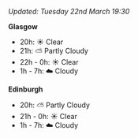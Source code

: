 *Updated: Tuesday 22nd March 19:30*

**Glasgow**

* 20h: :sunny: Clear
* 21h: :partly_sunny: Partly Cloudy
* 22h - 0h: :sunny: Clear
* 1h - 7h: :cloud: Cloudy

**Edinburgh**

* 20h: :partly_sunny: Partly Cloudy
* 21h - 0h: :sunny: Clear
* 1h - 7h: :cloud: Cloudy
